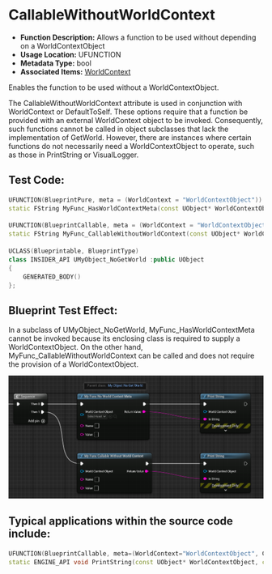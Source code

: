 # CallableWithoutWorldContext

- **Function Description:** Allows a function to be used without depending on a WorldContextObject
- **Usage Location:** UFUNCTION
- **Metadata Type:** bool
- **Associated Items:** [WorldContext](../WorldContext/WorldContext.md)

Enables the function to be used without a WorldContextObject.

The CallableWithoutWorldContext attribute is used in conjunction with WorldContext or DefaultToSelf. These options require that a function be provided with an external WorldContext object to be invoked. Consequently, such functions cannot be called in object subclasses that lack the implementation of GetWorld. However, there are instances where certain functions do not necessarily need a WorldContextObject to operate, such as those in PrintString or VisualLogger.

## Test Code:

```cpp
UFUNCTION(BlueprintPure, meta = (WorldContext = "WorldContextObject"))
static FString MyFunc_HasWorldContextMeta(const UObject* WorldContextObject, FString name, FString value);

UFUNCTION(BlueprintCallable, meta = (WorldContext = "WorldContextObject",CallableWithoutWorldContext))
static FString MyFunc_CallableWithoutWorldContext(const UObject* WorldContextObject, FString name, FString value);

UCLASS(Blueprintable, BlueprintType)
class INSIDER_API UMyObject_NoGetWorld :public UObject
{
	GENERATED_BODY()
};
```

## Blueprint Test Effect:

In a subclass of UMyObject_NoGetWorld, MyFunc_HasWorldContextMeta cannot be invoked because its enclosing class is required to supply a WorldContextObject. On the other hand, MyFunc_CallableWithoutWorldContext can be called and does not require the provision of a WorldContextObject.

![Untitled](Untitled.png)

## Typical applications within the source code include:

```cpp
UFUNCTION(BlueprintCallable, meta=(WorldContext="WorldContextObject", CallableWithoutWorldContext, Keywords = "log print", AdvancedDisplay = "2", DevelopmentOnly), Category="Development")
static ENGINE_API void PrintString(const UObject* WorldContextObject, const FString& InString = FString(TEXT("Hello")), bool bPrintToScreen = true, bool bPrintToLog = true, FLinearColor TextColor = FLinearColor(0.0f, 0.66f, 1.0f), float Duration = 2.f, const FName Key = NAME_None);
```